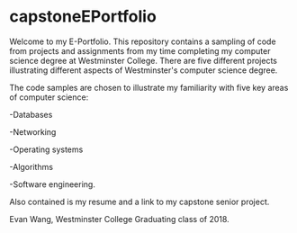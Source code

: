 # capstoneEPortfolio

Welcome to my E-Portfolio. This repository contains a sampling of code from projects and assignments from my time completing my computer science degree at Westminster College. There are five different projects illustrating different aspects of Westminster's computer science degree.

The code samples are chosen to illustrate my familiarity with five key areas of computer science:

-Databases

-Networking

-Operating systems

-Algorithms

-Software engineering. 

Also contained is my resume and a link to my capstone senior project.

Evan Wang, Westminster College Graduating class of 2018.
